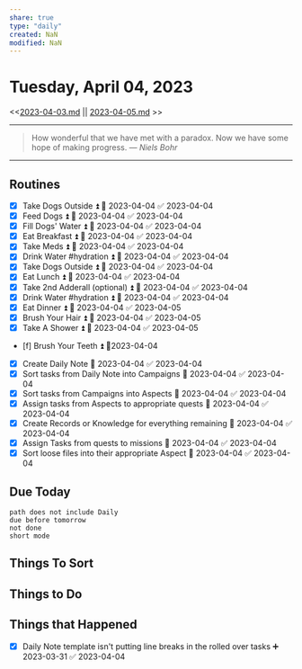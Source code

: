```yaml
---
share: true
type: "daily"
created: NaN 
modified: NaN
---
```

# Tuesday, April 04, 2023
<<[2023-04-03.md](./2023-04-03.md) || [2023-04-05.md](./2023-04-05.md) >>

---

> How wonderful that we have met with a paradox. Now we have some hope of making progress.
> — <cite>Niels Bohr</cite>

---

## Routines
- [x] Take Dogs Outside ⏫ 📅 2023-04-04 ✅ 2023-04-04
- [x] Feed Dogs ⏫ 📅 2023-04-04 ✅ 2023-04-04
- [x] Fill Dogs' Water ⏫ 📅 2023-04-04 ✅ 2023-04-04
- [x] Eat Breakfast ⏫ 📅 2023-04-04 ✅ 2023-04-04
- [x] Take Meds ⏫ 📅 2023-04-04 ✅ 2023-04-04
- [x] Drink Water #hydration ⏫ 📅 2023-04-04 ✅ 2023-04-04
- [x] Take Dogs Outside ⏫ 📅 2023-04-04 ✅ 2023-04-04
- [x] Eat Lunch ⏫ 📅 2023-04-04 ✅ 2023-04-04
- [x] Take 2nd Adderall (optional) ⏫ 📅 2023-04-04 ✅ 2023-04-04
- [x] Drink Water #hydration ⏫ 📅 2023-04-04 ✅ 2023-04-04
- [x] Eat Dinner ⏫ 📅 2023-04-04 ✅ 2023-04-05
- [x] Brush Your Hair ⏫ 📅 2023-04-04 ✅ 2023-04-05
- [x] Take A Shower ⏫ 📅 2023-04-04 ✅ 2023-04-05
- [f] Brush Your Teeth ⏫  📆2023-04-04
- [x] Create Daily Note 📅 2023-04-04 ✅ 2023-04-04
- [x] Sort tasks from Daily Note into Campaigns 📅 2023-04-04 ✅ 2023-04-04
- [x] Sort tasks from Campaigns into Aspects 📅 2023-04-04 ✅ 2023-04-04
- [x] Assign tasks from Aspects to appropriate quests 📅 2023-04-04 ✅ 2023-04-04
- [x] Create Records or Knowledge for everything remaining 📅 2023-04-04 ✅ 2023-04-04
- [x] Assign Tasks from quests to missions 📅 2023-04-04 ✅ 2023-04-04
- [x] Sort loose files into their appropriate Aspect 📅 2023-04-04 ✅ 2023-04-04

## Due Today
```tasks
path does not include Daily
due before tomorrow
not done
short mode
```

## Things To Sort



	

## Things to Do


## Things that Happened
- [x] Daily Note template isn't putting line breaks in the rolled over tasks ➕ 2023-03-31 ✅ 2023-04-04